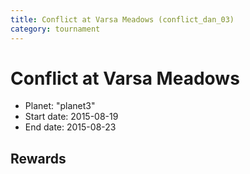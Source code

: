 ```yaml
---
title: Conflict at Varsa Meadows (conflict_dan_03)
category: tournament
---
```

# Conflict at Varsa Meadows

  * Planet: "planet3"
  * Start date: 2015-08-19
  * End date: 2015-08-23

## Rewards


